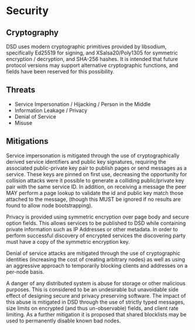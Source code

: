 # Security

## Cryptography

DSD uses modern cryptographic primitives provided by libsodium, specifically Ed25519 for signing, and XSalsa20/Poly1305 for symmetric encryption / decryption, and SHA-256 hashes. It is intended that future protocol versions may support alternative cryptographic functions, and fields have been reserved for this possibility.

## Threats

* Service Impersonation / Hijacking / Person in the Middle
* Information Leakage / Privacy
* Denial of Service
* Misuse

## Mitigations

Service impersonation is mitigated through the use of cryptographically derived service identifiers and public key signatures, requiring the associated public-private key pair to publish pages or send messages as a service. These keys are pinned on first use, decreasing the opportunity for collision attacks were it possible to generate a colliding public/private key pair with the same service ID. In addition, on receiving a message the peer MAY perform a page lookup to validate the id and public key match those attached to the message, \(though this MUST be ignored if no results are found to allow node bootstrapping\).

Privacy is provided using symmetric encryption over page body and secure option fields. This allows services to be published to DSD while containing private information such as IP Addresses or other metadata. In order to perform successful discovery of encrypted services the discovering party must have a copy of the symmetric encryption key.

Denial of service attacks are mitigated through the use of cryptographic identities \(increasing the cost of creating arbitrary nodes\) as well as using an aggressive approach to temporarily blocking clients and addresses on a per-node basis.

A danger of any distributed system is abuse for storage or other malicious purposes. This is considered to be an undesirable but unavoidable side effect of designing secure and privacy preserving software. The impact of this abuse is mitigated in DSD through the use of strictly typed messages, size limits on encrypted \(and thus un-observable\) fields, and client rate limiting. As a further mitigation it is proposed that shared blocklists may be used to permanently disable known bad nodes.

